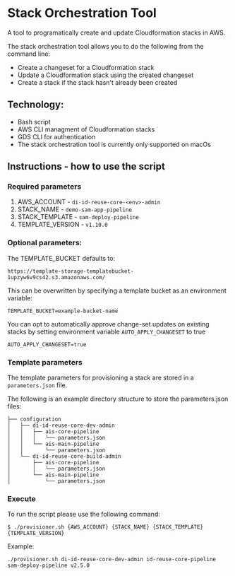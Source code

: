 # Stack Orchestration Tool

A tool to programatically create and update Cloudformation stacks in AWS.

The stack orchestration tool allows you to do the following from the command line:
* Create a changeset for a Cloudformation stack
* Update a Cloudformation stack using the created changeset
* Create a stack if the stack hasn't already been created

## Technology:

* Bash script
* AWS CLI managment of Cloudformation stacks
* GDS CLI for authentication
* The stack orchestration tool is currently only supported on macOs

## Instructions - how to use the script

### Required parameters
1. AWS_ACCOUNT - `di-id-reuse-core-<env>-admin`
2. STACK_NAME - `demo-sam-app-pipeline`
3. STACK_TEMPLATE - `sam-deploy-pipeline`
4. TEMPLATE_VERSION - `v1.10.0`

### Optional parameters:

The TEMPLATE_BUCKET defaults to:

```
https://template-storage-templatebucket-1upzyw6v9cs42.s3.amazonaws.com/
```

This can be overwritten by specifying a template bucket as an environment variable:

```
TEMPLATE_BUCKET=example-bucket-name
```

You can opt to automatically approve change-set updates on existing stacks by setting environment variable `AUTO_APPLY_CHANGESET` to true

```
AUTO_APPLY_CHANGESET=true
```

### Template parameters

The template parameters for provisioning a stack are stored in a `parameters.json` file.

The following is an example directory structure to store the parameters.json files:

```
├── configuration
│   ├── di-id-reuse-core-dev-admin
│   │   ├── ais-core-pipeline
│   │   │   └── parameters.json
│   │   └── ais-main-pipeline
│   │       └── parameters.json
│   └── di-id-reuse-core-build-admin
│       ├── ais-core-pipeline
│       │   └── parameters.json
│       └── ais-main-pipeline
│           └── parameters.json
```

### Execute

To run the script please use the following command:

```
$ ./provisioner.sh {AWS_ACCOUNT} {STACK_NAME} {STACK_TEMPLATE} {TEMPLATE_VERSION}
```

Example:
```
./provisioner.sh di-id-reuse-core-dev-admin id-reuse-core-pipeline sam-deploy-pipeline v2.5.0
```
